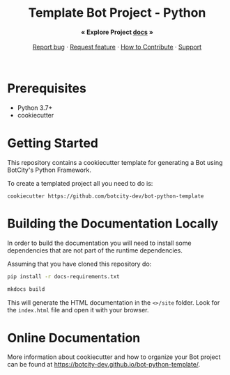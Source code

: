 <p align="center">
  <h1 align="center">Template Bot Project - Python</h1>
  <p align="center">
    <strong>« Explore Project <a href="https://botcity-dev.github.io/bot-python-template/">docs</a> »</strong>
    <br>
    <br>
    <a href="https://github.com/botcity-dev/bot-python-template/issues/new?template=bug-report.md">Report bug</a>
    ·
    <a href="https://github.com/botcity-dev/bot-python-template/issues/new?template=feature-request.md&labels=request">Request feature</a>
    ·
    <a href="https://github.com/botcity-dev/bot-python-template/blob/main/.github/CONTRIBUTING.md">How to Contribute</a>
    ·
    <a href="https://github.com/botcity-dev/bot-python-template/blob/main/.github/SUPPORT.md">Support</a>
  </p>
</p>

<br>

# Prerequisites
* Python 3.7+
* cookiecutter

# Getting Started

This repository contains a cookiecutter template for generating a Bot using 
BotCity's Python Framework.

To create a templated project all you need to do is:
```
cookiecutter https://github.com/botcity-dev/bot-python-template
```

# Building the Documentation Locally
In order to build the documentation you will need to install some dependencies
that are not part of the runtime dependencies.

Assuming that you have cloned this repository do:

```bash
pip install -r docs-requirements.txt

mkdocs build
```

This will generate the HTML documentation in the `<>/site`
folder. Look for the `index.html` file and open it with your browser.

# Online Documentation

More information about cookiecutter and how to organize your Bot project can be found
at https://botcity-dev.github.io/bot-python-template/.
